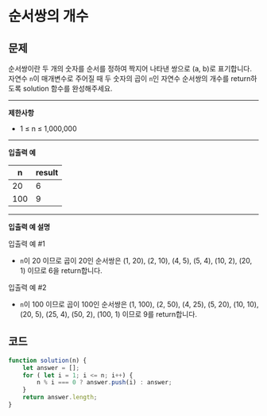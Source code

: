 # 순서쌍의 개수

## **문제**

순서쌍이란 두 개의 숫자를 순서를 정하여 짝지어 나타낸 쌍으로 (a, b)로 표기합니다. 자연수 `n`이 매개변수로 주어질 때 두 숫자의 곱이 `n`인 자연수 순서쌍의 개수를 return하도록 solution 함수를 완성해주세요.

***

**제한사항**

* 1 ≤ n ≤ 1,000,000

***

**입출력 예**

| n   | result |
| --- | ------ |
| 20  | 6      |
| 100 | 9      |

***

**입출력 예 설명**

입출력 예 #1

* `n`이 20 이므로 곱이 20인 순서쌍은 (1, 20), (2, 10), (4, 5), (5, 4), (10, 2), (20, 1) 이므로 6을 return합니다.

입출력 예 #2

* `n`이 100 이므로 곱이 100인 순서쌍은 (1, 100), (2, 50), (4, 25), (5, 20), (10, 10), (20, 5), (25, 4), (50, 2), (100, 1) 이므로 9를 return합니다.



## 코드

```javascript
function solution(n) {
    let answer = [];
    for ( let i = 1; i <= n; i++) {
        n % i === 0 ? answer.push(i) : answer;
    }
    return answer.length;
}
```
